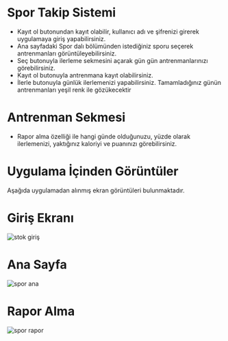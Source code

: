 # Spor Takip Sistemi
<ul>
  <li>Kayıt ol butonundan kayıt olabilir, kullanıcı adı ve şifrenizi girerek uygulamaya giriş yapabilirsiniz.</li>
  <li>Ana sayfadaki Spor dalı bölümünden istediğiniz sporu seçerek antrenmanları görüntüleyebilirsiniz.</li>
  <li>Seç butonuyla ilerleme sekmesini açarak gün gün antrenmanlarınızı görebilirsiniz.</li>
  <li>Kayıt ol butonuyla antrenmana kayıt olabilirsiniz.</li>
  <li>İlerle butonuyla günlük ilerlemenizi yapabilirsiniz. Tamamladığınız günün antrenmanları yeşil renk ile gözükecektir</li>
</ul>

# Antrenman Sekmesi
<ul>
<li>Rapor alma özelliği ile hangi günde olduğunuzu, yüzde olarak ilerlemenizi, yaktığınız kaloriyi ve puanınızı görebilirsiniz.</li>
</ul>

# Uygulama İçinden Görüntüler
Aşağıda uygulamadan alınmış ekran görüntüleri bulunmaktadır.
# Giriş Ekranı
![stok giriş](https://github.com/EnesBicici/Spor-Takip/assets/148039789/dfa8ac89-1549-4210-ad66-3cc0b97940de)

# Ana Sayfa
![spor ana](https://github.com/EnesBicici/Spor-Takip/assets/148039789/e93ad7be-188c-4d7d-8637-14432c65a398)

# Rapor Alma
![spor rapor](https://github.com/EnesBicici/Spor-Takip/assets/148039789/ad4edb5e-8782-4cfa-87a1-f6700add6204)
